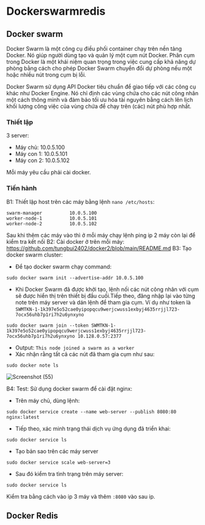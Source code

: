 # Dockerswarmredis
## Docker swarm
Docker Swarm là một công cụ điều phối container chạy trên nền tảng Docker. Nó giúp người dùng tạo và quản lý một cụm nút Docker. Phân cụm trong Docker là một khái niệm quan trọng trong việc cung cấp khả năng dự phòng bằng cách cho phép Docker Swarm chuyển đổi dự phòng nếu một hoặc nhiều nút trong cụm bị lỗi.

Docker Swarm sử dụng API Docker tiêu chuẩn để giao tiếp với các công cụ khác như Docker Engine. Nó chỉ định các vùng chứa cho các nút công nhân một cách thông minh và đảm bảo tối ưu hóa tài nguyên bằng cách lên lịch khối lượng công việc của vùng chứa để chạy trên (các) nút phù hợp nhất.

### Thiết lập
3 server:
- Máy chủ: 10.0.5.100
- Máy con 1: 10.0.5.101
- Máy con 2: 10.0.5.102

Mỗi máy yêu cầu phải cài docker.

### Tiến hành
B1: Thiết lập host trên các máy bằng lệnh `nano /etc/hosts`:
```
swarm-manager          10.0.5.100
worker-node-1          10.0.5.101
worker-node-2          10.0.5.102
```
Sau khi thêm các máy vào thì ở mỗi máy chạy lệnh ping ip 2 máy còn lại để kiểm tra kết nối
B2: Cài docker ở trên mỗi máy: https://github.com/tungbui2402/docker2/blob/main/README.md
B3: Tạo docker swarm cluster:
- Để tạo docker swarm chạy command:
```
sudo docker swarm init --advertise-addr 10.0.5.100
```
- Khi Docker Swarm đã được khởi tạo, lệnh nối các nút công nhân với cụm sẽ được hiển thị trên thiết bị đầu cuối.Tiếp theo, đăng nhập lại vào từng note trên máy server và dán lệnh để tham gia cụm.
Ví dụ như token là `SWMTKN-1-1k397e5o52cae0yipopqcu9werjcwuss1exbyj4635rrjjl723-7ocx56uhb7p1ri7h2u6ynxyno`
```
sudo docker swarm join --token SWMTKN-1-1k397e5o52cae0yipopqcu9werjcwuss1exbyj4635rrjjl723-7ocx56uhb7p1ri7h2u6ynxyno 10.128.0.57:2377
```
- Output: `This node joined a swarm as a worker`
- Xác nhận rằng tất cả các nút đã tham gia cụm như sau:
```
sudo docker note ls
```
![Screenshot (55)](https://github.com/tungbui2402/dockerswarmredis/assets/129025623/90cca6fa-edfd-4810-b889-aeb45fab97e3)

B4: Test:
Sử dụng docker swarm để cài đặt nginx:
- Trên máy chủ, dùng lệnh:
```
sudo docker service create --name web-server --publish 8080:80 nginx:latest
```
- Tiếp theo, xác minh trạng thái dịch vụ ứng dụng đã triển khai:
```
sudo docker service ls
```
- Tạo bản sao trên các máy server
```
sudo docker service scale web-server=3
```
- Sau đó kiểm tra tình trạng trên máy server:
```
sudo docker service ls
```
Kiểm tra bằng cách vào ip 3 máy và thêm `:8080` vào sau ip.

## Docker Redis
